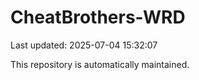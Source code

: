# CheatBrothers-WRD

Last updated: 2025-07-04 15:32:07

This repository is automatically maintained.
